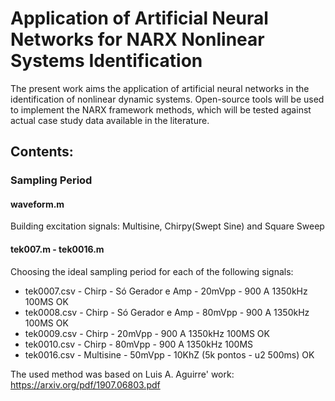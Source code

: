 # Application of Artificial Neural Networks for NARX Nonlinear Systems Identification

The present work aims the application of artificial neural networks in the identification of nonlinear dynamic systems. Open-source tools will be used to implement the NARX framework methods, which will be tested against actual case study data available in the literature.

## Contents:

### Sampling Period

#### waveform.m

Building excitation signals: Multisine, Chirpy(Swept Sine) and Square Sweep

#### tek007.m - tek0016.m

Choosing the ideal sampling period for each of the following signals:
- tek0007.csv - Chirp - Só Gerador e Amp - 20mVpp - 900 A 1350kHz 100MS OK
- tek0008.csv - Chirp - Só Gerador e Amp - 80mVpp - 900 A 1350kHz 100MS OK
- tek0009.csv - Chirp - 20mVpp - 900 A 1350kHz 100MS OK
- tek0010.csv - Chirp - 80mVpp - 900 A 1350kHz 100MS 
- tek0016.csv - Multisine - 50mVpp - 10KhZ (5k pontos - u2 500ms) OK

The used method was based on Luis A. Aguirre' work: https://arxiv.org/pdf/1907.06803.pdf
